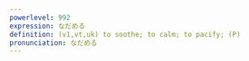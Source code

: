 ```yaml
---
powerlevel: 992
expression: なだめる
definition: (v1,vt,uk) to soothe; to calm; to pacify; (P)
pronunciation: なだめる
---
```

